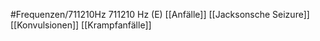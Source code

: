 #Frequenzen/711210Hz
711210 Hz (E)
[[Anfälle]]
[[Jacksonsche Seizure]]
[[Konvulsionen]]
[[Krampfanfälle]]